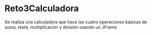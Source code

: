 # Reto3Calculadora

Se realiza una calculadora que hace las cuatro operaciones básicas de suma, resta, multiplicación y división usando un JFrame
